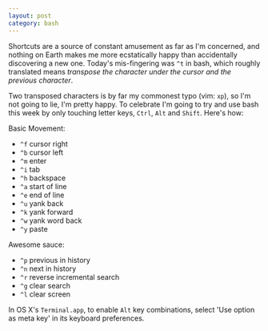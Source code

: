 ```yaml
---
layout: post
category: bash
---
```


Shortcuts are a source of constant amusement as far as I'm concerned, and
nothing on Earth makes me more ecstatically happy than accidentally
discovering a new one. Today's mis-fingering was `^t` in bash, which
roughly translated means *transpose the character under the cursor and
the previous character*.

Two transposed characters is by far my commonest typo (vim: `xp`), so
I'm not going to lie, I'm pretty happy. To celebrate I'm going to try and
use bash this week by only touching letter keys, `Ctrl`, `Alt` and `Shift`.
Here's how:

Basic Movement:

- `^f` cursor right
- `^b` cursor left
- `^m` enter
- `^i` tab
- `^h` backspace
- `^a` start of line
- `^e` end of line
- `^u` yank back
- `^k` yank forward
- `^w` yank word back
- `^y` paste

Awesome sauce:

- `^p` previous in history
- `^n` next in history
- `^r` reverse incremental search
- `^g` clear search
- `^l` clear screen

In OS X's `Terminal.app`,  to enable `Alt` key combinations,
select 'Use option as meta key' in its keyboard preferences.
